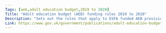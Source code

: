 ```yaml
---
Tags: [aeb,adult education budget,2019 to 2020]
Title: "Adult education budget (AEB) funding rules 2019 to 2020"
Description: "Sets out the rules that apply to ESFA funded AEB provision for the 2019 to 2020 funding year."
Link: https://www.gov.uk/government/publications/adult-education-budget-aeb-funding-rules-2019-to-2020
---
```

